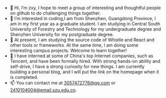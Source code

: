 - 👋 Hi, I’m zxy, I hope to meet a group of interesting and thoughtful people on github to do challenging things together.
- 👀 I’m interested in coding,I am from Shenzhen, Guangdong Province, I am in my first year as a graduate student. I am studying in Central South University of Forestry and Technology for my undergraduate degree and Shenzhen University for my postgraduate degree.
- 🌱 At present, I am studying the source code of Whistle and React and other tools or frameworks. At the same time, I am doing some interesting campus projects. Welcome to learn together!
- 💞️ I have interned at some of China's top Internet companies, such as Tencent, and have been formally hired. With strong hands-on ability and self-drive, I have a strong curiosity for new things. I am currently building a personal blog, and I will put the link on the homepage when it is completed.
- 📫 You can contact me at 3057472776@qq.com or 2410104004@email.szu.edu.cn.

<!---
hjhxy/hjhxy is a ✨ special ✨ repository because its `README.md` (this file) appears on your GitHub profile.
You can click the Preview link to take a look at your changes.
--->
